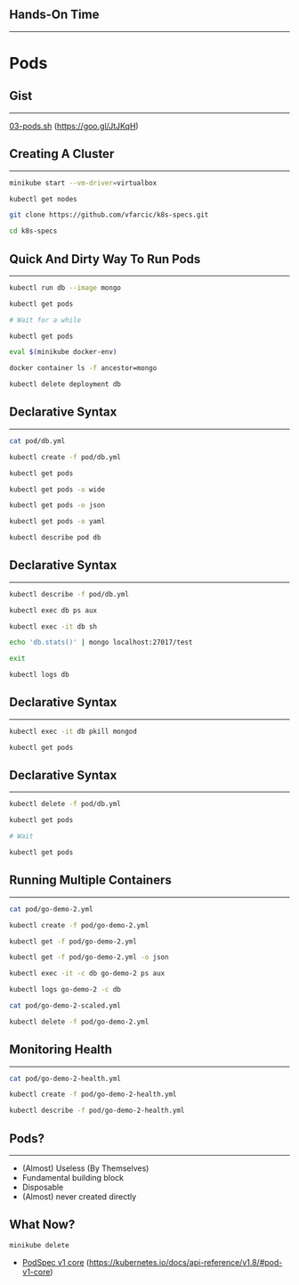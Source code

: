 ## Hands-On Time

---

# Pods


## Gist

---

[03-pods.sh](https://gist.github.com/vfarcic/d860631d0dd3158c32740e9260c7add0) (https://goo.gl/JtJKqH)


## Creating A Cluster

---

```bash
minikube start --vm-driver=virtualbox

kubectl get nodes

git clone https://github.com/vfarcic/k8s-specs.git

cd k8s-specs
```


## Quick And Dirty Way To Run Pods

---

```bash
kubectl run db --image mongo

kubectl get pods

# Wait for a while

kubectl get pods

eval $(minikube docker-env)

docker container ls -f ancestor=mongo

kubectl delete deployment db
```


<!-- .slide: data-background="img/pod-single-container.png" data-background-size="contain" -->


## Declarative Syntax

---

```bash
cat pod/db.yml

kubectl create -f pod/db.yml

kubectl get pods

kubectl get pods -o wide

kubectl get pods -o json

kubectl get pods -o yaml

kubectl describe pod db
```


<!-- .slide: data-background="img/seq_pod_ch03.png" data-background-size="contain" -->


## Declarative Syntax

---

```bash
kubectl describe -f pod/db.yml

kubectl exec db ps aux

kubectl exec -it db sh

echo 'db.stats()' | mongo localhost:27017/test

exit

kubectl logs db
```


## Declarative Syntax

---

```bash
kubectl exec -it db pkill mongod

kubectl get pods
```


<!-- .slide: data-background="img/pod-failed-container.png" data-background-size="contain" -->


## Declarative Syntax

---

```bash
kubectl delete -f pod/db.yml

kubectl get pods

# Wait

kubectl get pods
```


## Running Multiple Containers

---

```bash
cat pod/go-demo-2.yml

kubectl create -f pod/go-demo-2.yml

kubectl get -f pod/go-demo-2.yml

kubectl get -f pod/go-demo-2.yml -o json

kubectl exec -it -c db go-demo-2 ps aux

kubectl logs go-demo-2 -c db

cat pod/go-demo-2-scaled.yml

kubectl delete -f pod/go-demo-2.yml
```


## Monitoring Health

---

```bash
cat pod/go-demo-2-health.yml

kubectl create -f pod/go-demo-2-health.yml

kubectl describe -f pod/go-demo-2-health.yml
```


## Pods?

---

* (Almost) Useless (By Themselves)<!-- .element: class="fragment" -->
* Fundamental building block<!-- .element: class="fragment" -->
* Disposable<!-- .element: class="fragment" -->
* (Almost) never created directly<!-- .element: class="fragment" -->


<!-- .slide: data-background="img/pod-components.png" data-background-size="contain" -->


## What Now?

```bash
minikube delete
```

* [PodSpec v1 core](https://kubernetes.io/docs/api-reference/v1.8/#pod-v1-core) (https://kubernetes.io/docs/api-reference/v1.8/#pod-v1-core)
